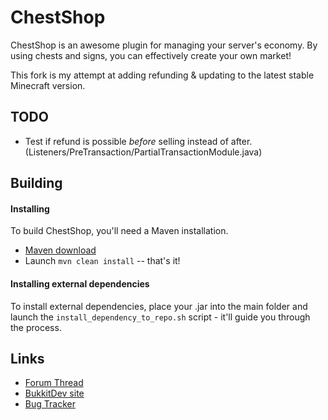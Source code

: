 ChestShop
================================

ChestShop is an awesome plugin for managing your server's economy. 
By using chests and signs, you can effectively create your own market!

This fork is my attempt at adding refunding & updating to the latest stable Minecraft version.

TODO
--------------------------------
- Test if refund is possible *before* selling instead of after. (Listeners/PreTransaction/PartialTransactionModule.java)


Building
--------------------------------

#### Installing

To build ChestShop, you'll need a Maven installation.
* [Maven download](http://maven.apache.org/download.cgi)
* Launch `mvn clean install` -- that's it!

#### Installing external dependencies

To install external dependencies, place your .jar into the main folder and launch the `install_dependency_to_repo.sh` script - it'll guide you through the process.


Links
--------------------------------
* [Forum Thread](http://forums.bukkit.org/threads/4150/)
* [BukkitDev site](http://dev.bukkit.org/server-mods/chestshop/)
* [Bug Tracker](http://dev.bukkit.org/server-mods/chestshop/tickets/?status=+)
